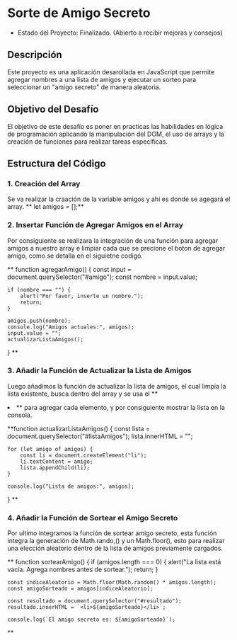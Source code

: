 <h1>Sorte de Amigo Secreto</h1>

- Estado del Proyecto: Finalizado. (Abierto a recibir mejoras y consejos)

<h2>Descripción</h2>
  Este proyecto es una aplicación desarollada en JavaScript que permite agregar nombres a una lista de amigos y ejecutar un sorteo para seleccionar un "amigo secreto" de manera aleatoria.
  
<h2>Objetivo del Desafío</h2>
  El objetivo de este desafío es poner en practicas las habilidades en lógica de programación aplicando la manipulación del DOM, el uso de arrays y la creación de funciones para realizar tareas específicas.
<h2>Estructura del Código</h2>
<h3>1. Creación del Array</h3>
Se va realizar la craación de la variable amigos y ahi es donde se agegará el array.
**
let amigos = [];**
<h3>2. Insertar Función de Agregar Amigos en el Array </h3>
Por consiguiente se realizara la integración de una función para agregar amigos a nuestro array e limpiar cada que se precione el boton de agregar amigo, como se detalla en el siguietne codigó.

**
function agregarAmigo() {
    const input = document.querySelector("#amigo");
    const nombre = input.value;

    if (nombre === "") {
        alert("Por favor, inserte un nombre.");
        return;
    }

    amigos.push(nombre);
    console.log("Amigos actuales:", amigos);
    input.value = "";
    actualizarListaAmigos();
 } ** 

 <h3>3. Añadir la Función de Actualizar la Lista de Amigos</h3>

  Luego añadimos la función de actualizar la lista de amigos, el cual limpia la lista existente, busca dentro del array y se usa el ** <li> **  para agregar cada elemento, y por consiguiente mostrar la lista en la consola.
  
  **function actualizarListaAmigos() {
    const lista = document.querySelector("#listaAmigos");
    lista.innerHTML = "";

    for (let amigo of amigos) {
        const li = document.createElement("li");
        li.textContent = amigo;
        lista.appendChild(li);
    }

    console.log("Lista de amigos:", amigos);
} ** 

 <h3>4. Añadir la Función de Sortear el Amigo Secreto </h3>

 Por ultimo integramos la función de sortear amigo secreto, esta función integra la generación de Math.rando,() y un Math.floor(), esto para realizar una elección aleatorio dentro de la lista de amigos previamente cargados.

** function sortearAmigo() {
    if (amigos.length === 0) {
        alert("La lista está vacía. Agrega nombres antes de sortear.");
        return;
    }

    const indiceAleatorio = Math.floor(Math.random() * amigos.length);
    const amigoSorteado = amigos[indiceAleatorio];

    const resultado = document.querySelector("#resultado");
    resultado.innerHTML = `<li>${amigoSorteado}</li>`;

    console.log(`El amigo secreto es: ${amigoSorteado}`);
**
